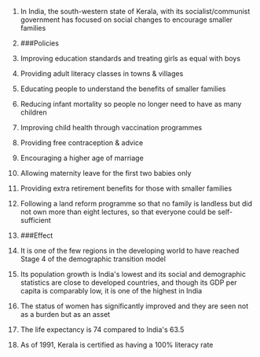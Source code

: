 1. In India, the south-western state of Kerala, with its socialist/communist government has focused on social changes to encourage smaller families
2. ###Policies
 1. Improving education standards and treating girls as equal with boys
 2. Providing adult literacy classes in towns & villages
 3. Educating people to understand the benefits of smaller families
 4. Reducing infant mortality so people no longer need to have as many children
 5. Improving child health through vaccination programmes
 6. Providing free contraception & advice
 7. Encouraging a higher age of marriage
 8. Allowing maternity leave for the first two babies only
 9. Providing extra retirement benefits for those with smaller families
 10. Following a land reform programme so that no family is landless but did not own more than eight lectures, so that everyone could be self-sufficient

3. ###Effect
 1. It is one of the few regions in the developing world to have reached Stage 4 of the demographic transition model
 2. Its population growth is India's lowest and its social and demographic statistics are close to developed countries, and though its GDP per capita is comparably low, it is one of the highest in India
 3. The status of women has significantly improved and they are seen not as a burden but as an asset
 4. The life expectancy is 74 compared to India's 63.5
 5. As of 1991, Kerala is certified as having a 100% literacy rate
